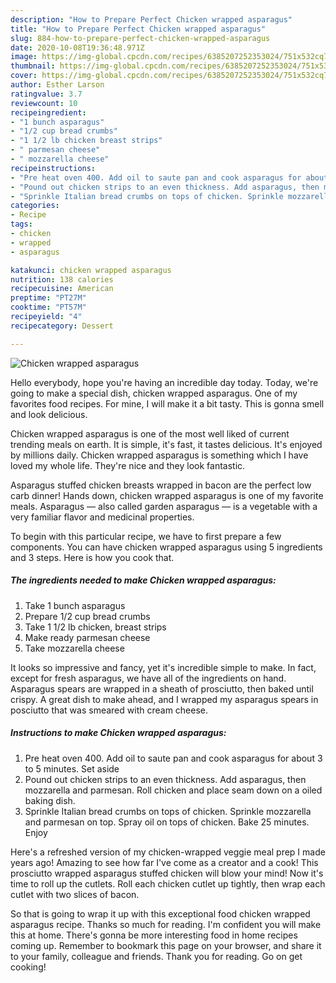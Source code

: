 ```yaml
---
description: "How to Prepare Perfect Chicken wrapped asparagus"
title: "How to Prepare Perfect Chicken wrapped asparagus"
slug: 884-how-to-prepare-perfect-chicken-wrapped-asparagus
date: 2020-10-08T19:36:48.971Z
image: https://img-global.cpcdn.com/recipes/6385207252353024/751x532cq70/chicken-wrapped-asparagus-recipe-main-photo.jpg
thumbnail: https://img-global.cpcdn.com/recipes/6385207252353024/751x532cq70/chicken-wrapped-asparagus-recipe-main-photo.jpg
cover: https://img-global.cpcdn.com/recipes/6385207252353024/751x532cq70/chicken-wrapped-asparagus-recipe-main-photo.jpg
author: Esther Larson
ratingvalue: 3.7
reviewcount: 10
recipeingredient:
- "1 bunch asparagus"
- "1/2 cup bread crumbs"
- "1 1/2 lb chicken breast strips"
- " parmesan cheese"
- " mozzarella cheese"
recipeinstructions:
- "Pre heat oven 400. Add oil to saute pan and cook asparagus for about 3 to 5 minutes. Set aside"
- "Pound out chicken strips to an even thickness. Add asparagus, then mozzarella and parmesan.  Roll chicken and place seam down on a oiled baking dish."
- "Sprinkle Italian bread crumbs on tops of chicken. Sprinkle mozzarella and parmesan on top. Spray oil on tops of chicken. Bake 25 minutes. Enjoy"
categories:
- Recipe
tags:
- chicken
- wrapped
- asparagus

katakunci: chicken wrapped asparagus 
nutrition: 138 calories
recipecuisine: American
preptime: "PT27M"
cooktime: "PT57M"
recipeyield: "4"
recipecategory: Dessert

---
```



![Chicken wrapped asparagus](https://img-global.cpcdn.com/recipes/6385207252353024/751x532cq70/chicken-wrapped-asparagus-recipe-main-photo.jpg)

Hello everybody, hope you're having an incredible day today. Today, we're going to make a special dish, chicken wrapped asparagus. One of my favorites food recipes. For mine, I will make it a bit tasty. This is gonna smell and look delicious.

Chicken wrapped asparagus is one of the most well liked of current trending meals on earth. It is simple, it's fast, it tastes delicious. It's enjoyed by millions daily. Chicken wrapped asparagus is something which I have loved my whole life. They're nice and they look fantastic.

Asparagus stuffed chicken breasts wrapped in bacon are the perfect low carb dinner! Hands down, chicken wrapped asparagus is one of my favorite meals. Asparagus — also called garden asparagus — is a vegetable with a very familiar flavor and medicinal properties.


To begin with this particular recipe, we have to first prepare a few components. You can have chicken wrapped asparagus using 5 ingredients and 3 steps. Here is how you cook that.

<!--inarticleads1-->

##### The ingredients needed to make Chicken wrapped asparagus:

1. Take 1 bunch asparagus
1. Prepare 1/2 cup bread crumbs
1. Take 1 1/2 lb chicken, breast strips
1. Make ready  parmesan cheese
1. Take  mozzarella cheese


It looks so impressive and fancy, yet it&#39;s incredible simple to make. In fact, except for fresh asparagus, we have all of the ingredients on hand. Asparagus spears are wrapped in a sheath of prosciutto, then baked until crispy. A great dish to make ahead, and I wrapped my asparagus spears in posciutto that was smeared with cream cheese. 

<!--inarticleads2-->

##### Instructions to make Chicken wrapped asparagus:

1. Pre heat oven 400. Add oil to saute pan and cook asparagus for about 3 to 5 minutes. Set aside
1. Pound out chicken strips to an even thickness. Add asparagus, then mozzarella and parmesan.  Roll chicken and place seam down on a oiled baking dish.
1. Sprinkle Italian bread crumbs on tops of chicken. Sprinkle mozzarella and parmesan on top. Spray oil on tops of chicken. Bake 25 minutes. Enjoy


Here&#39;s a refreshed version of my chicken-wrapped veggie meal prep I made years ago! Amazing to see how far I&#39;ve come as a creator and a cook! This prosciutto wrapped asparagus stuffed chicken will blow your mind! Now it&#39;s time to roll up the cutlets. Roll each chicken cutlet up tightly, then wrap each cutlet with two slices of bacon. 

So that is going to wrap it up with this exceptional food chicken wrapped asparagus recipe. Thanks so much for reading. I'm confident you will make this at home. There's gonna be more interesting food in home recipes coming up. Remember to bookmark this page on your browser, and share it to your family, colleague and friends. Thank you for reading. Go on get cooking!
